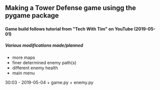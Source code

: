 ## Making a Tower Defense game usingg the pygame package
###
#### Game build follows tutorial from "Tech With Tim" on YouTube (2019-05-01)
##### Various modifications made/planned

- more maps
- finer determined enemy path(s)
- different enemy health
- main menu

30:03 - 2019-05-04
    + game.py
    + enemy.py